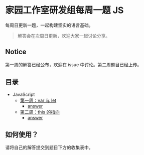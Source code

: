 # 家园工作室研发组每周一题 JS

每周日更新一题，一起构建坚实的语言基础。

> 解答会在次周日更新，欢迎大家一起讨论分享。

## Notice

第一周的解答已经公布，欢迎在 issue 中讨论。第二周题目已经上传。

## 目录

+ JavaScript
  + [第一周：var 与 let](docs/puzzles/w1.md)
    + [answer](docs/answers/w1.md)
  + [第二周：this 的指向](docs/puzzles/w2.md)
    + [answer](docs/answers/w2.md)

## 如何使用？

请将自己的解答提交到题目下方的收集表中。
